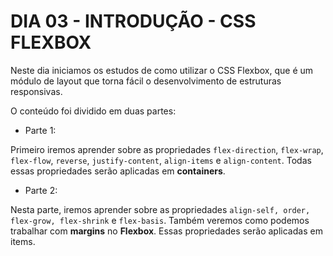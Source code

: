 # DIA 03 - INTRODUÇÃO - CSS FLEXBOX

Neste dia iniciamos os estudos de como  utilizar o CSS Flexbox, que é um módulo de layout que torna fácil o desenvolvimento de estruturas responsivas.

O conteúdo foi dividido em duas partes:

- Parte 1:

Primeiro iremos aprender sobre as propriedades `flex-direction`, `flex-wrap`, `flex-flow`, `reverse`, `justify-content`, `align-items` e `align-content`. Todas essas propriedades serão aplicadas em **containers**.

- Parte 2:

Nesta parte, iremos aprender sobre as propriedades `align-self, order, flex-grow, flex-shrink` e `flex-basis`. Também veremos como podemos trabalhar com **margins** no **Flexbox**. Essas propriedades serão aplicadas em items.